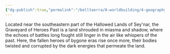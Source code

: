 ```yaml
---
{"dg-publish":true,"permalink":"/belltaerra/0-worldbuilding/4-geography/regions/the-hallowed-lands-of-sey-nar/key-landmarks/graveyard-of-heroes-past/"}
---
```


Located near the southeastern part of the Hallowed Lands of Sey'nar, the Graveyard of Heroes Past is a land shrouded in miasma and shadow, where the echoes of battles long fought still linger in the air like whispers of the past. Here, the fallen heroes of bygone eras rise once more, their bodies twisted and corrupted by the dark energies that permeate the land.